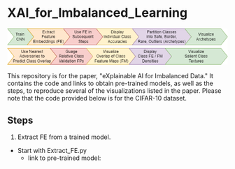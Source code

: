 # XAI_for_Imbalanced_Learning

![Framework](/framework1.png)

This repository is for the paper, "eXplainable AI for Imbalanced Data."
It contains the code and links to obtain pre-trained models, as well as the steps, to reproduce several of the visualizations listed in the paper.  Please note that the code provided below is for the CIFAR-10 dataset.
## Steps
1. Extract FE from a trained model.
  - Start with Extract_FE.py
    - link to pre-trained model: 
    
    






